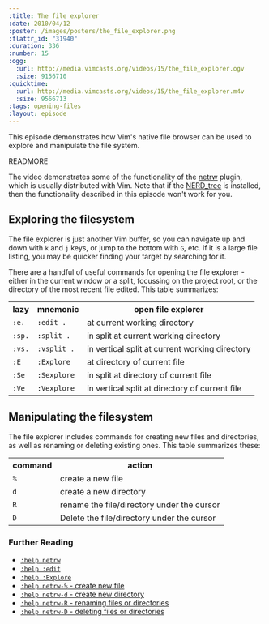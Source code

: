```yaml
--- 
:title: The file explorer
:date: 2010/04/12
:poster: /images/posters/the_file_explorer.png
:flattr_id: "31940"
:duration: 336
:number: 15
:ogg: 
  :url: http://media.vimcasts.org/videos/15/the_file_explorer.ogv
  :size: 9156710
:quicktime: 
  :url: http://media.vimcasts.org/videos/15/the_file_explorer.m4v
  :size: 9566713
:tags: opening-files
:layout: episode
---
```


This episode demonstrates how Vim's native file browser can be used to explore and manipulate the file system. 


READMORE


The video demonstrates some of the functionality of the [netrw][netrw_plugin] plugin, which is usually distributed with Vim. Note that if the [NERD_tree][ntree_plugin] is installed, then the functionality described in this episode won't work for you.

Exploring the filesystem
------------------------

The file explorer is just another Vim buffer, so you can navigate up and down with `k` and `j` keys, or jump to the bottom with `G`, etc. If it is a large file listing, you may be quicker finding your target by searching for it. 

There are a handful of useful commands for opening the file explorer - either in the current window or a split, focussing on the project root, or the directory of the most recent file edited. This table summarizes:

<table>
   <tr>
       <th>lazy</th>
       <th>mnemonic</th>
       <th>open file explorer</th>
   </tr>
   <tr>
       <td><code>:e.</code></td>
       <td><code>:edit .</code></td>
       <td>at current working directory</td>
   </tr>
   <tr>
       <td><code>:sp.</code></td>
       <td><code>:split .</code></td>
       <td>in split at current working directory</td>
   </tr>
   <tr>
       <td><code>:vs.</code></td>
       <td><code>:vsplit .</code></td>
       <td>in vertical split at current working directory</td>
   </tr>
   <tr>
       <td><code>:E</code></td>
       <td><code>:Explore</code></td>
       <td>at directory of current file</td>
   </tr>
   <tr>
       <td><code>:Se</code></td>
       <td><code>:Sexplore</code></td>
       <td>in split at directory of current file</td>
   </tr>
   <tr>
       <td><code>:Ve</code></td>
       <td><code>:Vexplore</code></td>
       <td>in vertical split at directory of current file</td>
   </tr>
</table>

Manipulating the filesystem
---------------------------

The file explorer includes commands for creating new files and directories, as well as renaming or deleting existing ones. This table summarizes these:

<table>
   <tr>
       <th>command</th>
       <th>action</th>
   </tr>
   <tr>
       <td><code>%</code></td>
       <td>create a new file</td>
   </tr>
   <tr>
       <td><code>d</code></td>
       <td>create a new directory</td>
   </tr>
   <tr>
       <td><code>R</code></td>
       <td>rename the file/directory under the cursor</td>
   </tr>
   <tr>
       <td><code>D</code></td>
       <td>Delete the file/directory under the cursor</td>
   </tr>
</table>

### Further Reading ###

* [`:help netrw`][netrw]
* [`:help :edit`][edit]
* [`:help :Explore`][ex]
* [`:help netrw-%` - create new file][newfile]
* [`:help netrw-d` - create new directory][newdirectory]
* [`:help netrw-R` - renaming files or directories][rename]
* [`:help netrw-D` - deleting files or directories][delete]

[netrw_plugin]: http://www.vim.org/scripts/script.php?script_id=1075
[ntree_plugin]: http://www.vim.org/scripts/script.php?script_id=1658
[netrw]: http://vimdoc.sourceforge.net/htmldoc/pi_netrw.html
[newfile]: http://vimdoc.sourceforge.net/htmldoc/pi_netrw.html#netrw-%
[newdirectory]: http://vimdoc.sourceforge.net/htmldoc/pi_netrw.html#netrw-d
[edit]: http://vimdoc.sourceforge.net/htmldoc/editing.html#:edit
[ex]: http://vimdoc.sourceforge.net/htmldoc/pi_netrw.html#netrw-explore
[rename]: http://vimdoc.sourceforge.net/htmldoc/pi_netrw.html#netrw-R
[delete]: http://vimdoc.sourceforge.net/htmldoc/pi_netrw.html#netrw-D
